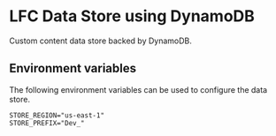 # LFC Data Store using DynamoDB

Custom content data store backed by DynamoDB.

## Environment variables

The following environment variables can be used to configure the
data store.

```
STORE_REGION="us-east-1"
STORE_PREFIX="Dev_"
```
